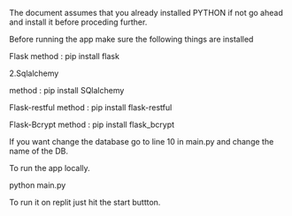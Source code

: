 The document assumes that you already installed PYTHON if not go ahead and install it before proceding further.

Before running the app make sure the following things are installed

Flask
method : pip install flask

2.Sqlalchemy

method : pip install SQlalchemy

Flask-restful
method : pip install flask-restful

Flask-Bcrypt
method : pip install flask_bcrypt

If you want change the database go to line 10 in main.py and change the name of the DB.

To run the app locally.

python main.py

To run it on replit just hit the start buttton.